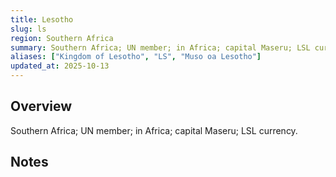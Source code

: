 ```yaml
---
title: Lesotho
slug: ls
region: Southern Africa
summary: Southern Africa; UN member; in Africa; capital Maseru; LSL currency.
aliases: ["Kingdom of Lesotho", "LS", "Muso oa Lesotho"]
updated_at: 2025-10-13
---
```


## Overview

Southern Africa; UN member; in Africa; capital Maseru; LSL currency.

## Notes

<!-- Add your first note below -->
